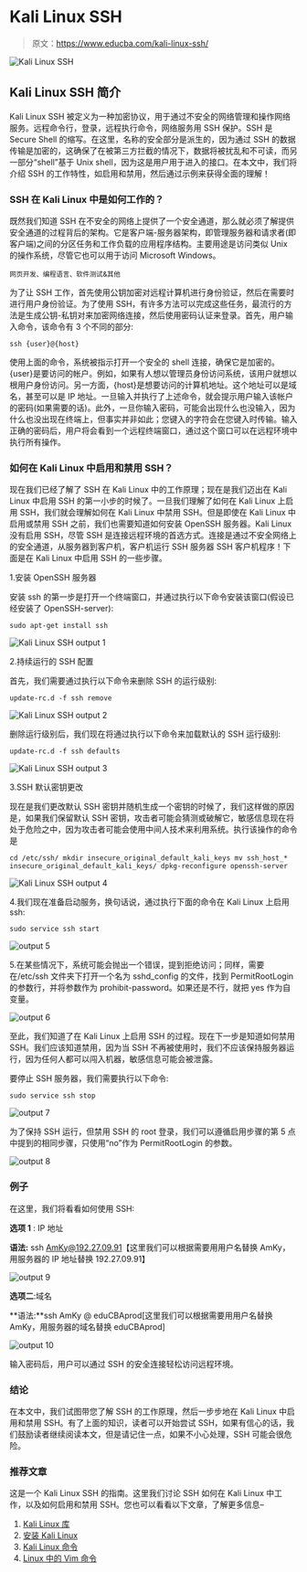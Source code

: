 # Kali Linux SSH

> 原文：<https://www.educba.com/kali-linux-ssh/>

![Kali Linux SSH](img/8c2a78d3b28350cb4d82496300ded1f6.png)



## Kali Linux SSH 简介

Kali Linux SSH 被定义为一种加密协议，用于通过不安全的网络管理和操作网络服务。远程命令行，登录，远程执行命令，网络服务用 SSH 保护。SSH 是 Secure Shell 的缩写。在这里，名称的安全部分是派生的，因为通过 SSH 的数据传输是加密的，这确保了在被第三方拦截的情况下，数据将被扰乱和不可读，而另一部分“shell”基于 Unix shell，因为这是用户用于进入的接口。在本文中，我们将介绍 SSH 的工作特性，如启用和禁用，然后通过示例来获得全面的理解！

### SSH 在 Kali Linux 中是如何工作的？

既然我们知道 SSH 在不安全的网络上提供了一个安全通道，那么就必须了解提供安全通道的过程背后的架构。它是客户端-服务器架构，即管理服务器和请求者(即客户端)之间的分区任务和工作负载的应用程序结构。主要用途是访问类似 Unix 的操作系统，尽管它也可以用于访问 Microsoft Windows。

<small>网页开发、编程语言、软件测试&其他</small>

为了让 SSH 工作，首先使用公钥加密对远程计算机进行身份验证，然后在需要时进行用户身份验证。为了使用 SSH，有许多方法可以完成这些任务，最流行的方法是生成公钥-私钥对来加密网络连接，然后使用密码认证来登录。首先，用户输入命令，该命令有 3 个不同的部分:

`ssh {user}@{host}`

使用上面的命令，系统被指示打开一个安全的 shell 连接，确保它是加密的。{user}是要访问的帐户。例如，如果有人想以管理员身份访问系统，该用户就想以根用户身份访问。另一方面，{host}是想要访问的计算机地址。这个地址可以是域名，甚至可以是 IP 地址。一旦输入并执行了上述命令，就会提示用户输入该帐户的密码(如果需要的话)。此外，一旦你输入密码，可能会出现什么也没输入，因为什么也没出现在终端上，但事实并非如此；您键入的字符会在您键入时传输。输入正确的密码后，用户将会看到一个远程终端窗口，通过这个窗口可以在远程环境中执行所有操作。

### 如何在 Kali Linux 中启用和禁用 SSH？

现在我们已经了解了 SSH 在 Kali Linux 中的工作原理；现在是我们迈出在 Kali Linux 中启用 SSH 的第一小步的时候了。一旦我们理解了如何在 Kali Linux 上启用 SSH，我们就会理解如何在 Kali Linux 中禁用 SSH。但是即使在 Kali Linux 中启用或禁用 SSH 之前，我们也需要知道如何安装 OpenSSH 服务器。Kali Linux 没有启用 SSH，尽管 SSH 是连接远程环境的首选方式。连接是通过不安全网络上的安全通道，从服务器到客户机，客户机运行 SSH 服务器 SSH 客户机程序！下面是在 Kali Linux 中启用 SSH 的一些步骤。

1.安装 OpenSSH 服务器

安装 ssh 的第一步是打开一个终端窗口，并通过执行以下命令安装该窗口(假设已经安装了 OpenSSH-server):

`sudo apt-get install ssh`

![Kali Linux SSH output 1](img/c84dfcad6384632f3e447abe5a307257.png)



2.持续运行的 SSH 配置

首先，我们需要通过执行以下命令来删除 SSH 的运行级别:

`update-rc.d -f ssh remove`

![Kali Linux SSH output 2](img/8196650be99aac0c15993ce1a463a28a.png)



删除运行级别后，我们现在将通过执行以下命令来加载默认的 SSH 运行级别:

`update-rc.d -f ssh defaults`

![Kali Linux SSH output 3](img/495d76ea1e2341312a05515ad4c4eb3e.png)



3.SSH 默认密钥更改

现在是我们更改默认 SSH 密钥并随机生成一个密钥的时候了，我们这样做的原因是，如果我们保留默认 SSH 密钥，攻击者可能会猜测或破解它，敏感信息现在将处于危险之中，因为攻击者可能会使用中间人技术来利用系统。执行该操作的命令是

`cd /etc/ssh/
mkdir insecure_original_default_kali_keys
mv ssh_host_* insecure_original_default_kali_keys/
dpkg-reconfigure openssh-server`

![Kali Linux SSH output 4](img/a99bb963017c2dea21ebe200c1678a8c.png)



4.我们现在准备启动服务，换句话说，通过执行下面的命令在 Kali Linux 上启用 ssh:

`sudo service ssh start`

![output 5](img/e24a1a48434098ee56557d9cfb63148e.png)



5.在某些情况下，系统可能会抛出一个错误，提到拒绝访问；同样，需要在/etc/ssh 文件夹下打开一个名为 sshd_config 的文件，找到 PermitRootLogin 的参数行，并将参数作为 prohibit-password。如果还是不行，就把 yes 作为自变量。

![output 6](img/6d1a4eeb3d22643ada56eb982f878394.png)



至此，我们知道了在 Kali Linux 上启用 SSH 的过程。现在下一步是知道如何禁用 SSH。我们应该知道禁用，因为当 SSH 不再被使用时，我们不应该保持服务器运行，因为任何人都可以闯入机器，敏感信息可能会被泄露。

要停止 SSH 服务器，我们需要执行以下命令:

`sudo service ssh stop`

![output 7](img/0b7c7a8a6e931b298f013a9453a3cddb.png)



为了保持 SSH 运行，但禁用 SSH 的 root 登录，我们可以遵循启用步骤的第 5 点中提到的相同步骤，只使用“no”作为 PermitRootLogin 的参数。

![output 8](img/798304464ec8f3bb95ccf93a731a6783.png)



### 例子

在这里，我们将看看如何使用 SSH:

**选项 1** : IP 地址

**语法:** ssh AmKy@192.27.09.91【这里我们可以根据需要用用户名替换 AmKy，用服务器的 IP 地址替换 192.27.09.91】

![output 9](img/c69b9dea408a4ecbb6946207789b0959.png)



**选项二**:域名

**语法:**ssh AmKy @ eduCBAprod[这里我们可以根据需要用用户名替换 AmKy，用服务器的域名替换 eduCBAprod]

![output 10](img/0e5cd7792c873986c145b258db1dbfba.png)



输入密码后，用户可以通过 SSH 的安全连接轻松访问远程环境。

### 结论

在本文中，我们试图带您了解 SSH 的工作原理，然后一步步地在 Kali Linux 中启用和禁用 SSH。有了上面的知识，读者可以开始尝试 SSH，如果有信心的话，我们鼓励读者继续阅读本文，但是请记住一点，如果不小心处理，SSH 可能会很危险。

### 推荐文章

这是一个 Kali Linux SSH 的指南。这里我们讨论 SSH 如何在 Kali Linux 中工作，以及如何启用和禁用 SSH。您也可以看看以下文章，了解更多信息–

1.  [Kali Linux 库](https://www.educba.com/kali-linux-repository/)
2.  [安装 Kali Linux](https://www.educba.com/install-kali-linux/)
3.  [Kali Linux 命令](https://www.educba.com/kali-linux-commands/)
4.  [Linux 中的 Vim 命令](https://www.educba.com/vim-command-in-linux/)





